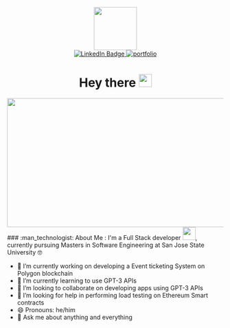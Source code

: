 

<!--
**Adarsh3thy/Adarsh3thy** is a ✨ _special_ ✨ repository because its `README.md` (this file) appears on your GitHub profile.

Here are some ideas to get you started:

- 🔭 I’m currently working on ...
- 🌱 I’m currently learning ...
- 👯 I’m looking to collaborate on ...
- 🤔 I’m looking for help with ...
- 💬 Ask me about ...
- 📫 How to reach me: ...
- 😄 Pronouns: ...
- ⚡ Fun fact: ...
-->
<div id="header" align="center">
  <img src="https://media.giphy.com/media/v1.Y2lkPTc5MGI3NjExbmF0dzlwdGQ3YzNpcWlva2xxeWdmcTBwMjN1djM4MTg1OXgyZDU2ZyZjdD1z/zhYSVCirREeIZtONCI/giphy.gif" width="100"/>
  <div id="badges">
  <a href="https://www.linkedin.com/in/adarsh-murthy/">
    <img src="https://img.shields.io/badge/LinkedIn-blue?style=for-the-badge&logo=linkedin&logoColor=white" alt="LinkedIn Badge"/>
  </a>
  <a href="https://adarsh-murthy.onrender.com/">
    <img src="https://img.shields.io/badge/website-000000?style=for-the-badge&logo=About.me&logoColor=white" alt="portfolio"/>
  </a>
</div>
  <h1>
  Hey there
  <img src="https://media.giphy.com/media/hvRJCLFzcasrR4ia7z/giphy.gif" width="30px"/>
</h1>
</div>

<div align="center">
  <img src="https://media.giphy.com/media/dWesBcTLavkZuG35MI/giphy.gif" width="600" height="300"/>
</div>
### :man_technologist: About Me :
I'm a Full Stack developer <img src="https://media.giphy.com/media/WUlplcMpOCEmTGBtBW/giphy.gif" width="30">, currently pursuing Masters in Software Engineering at San Jose State University 🤓

- 🔭 I’m currently working on developing a Event ticketing System on Polygon blockchain
- 🌱 I’m currently learning to use GPT-3 APIs
- 👯 I’m looking to collaborate on developing apps using GPT-3 APIs
- 🤔 I’m looking for help in performing load testing on Ethereum Smart contracts
- 😄 Pronouns: he/him
- 💬 Ask me about anything and everything 





